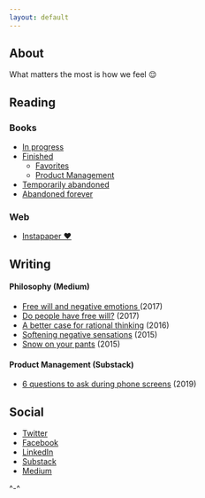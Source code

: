 ```yaml
---
layout: default
---
```


## About

What matters the most is how we feel 😌

## Reading

### Books

- [In progress](https://www.goodreads.com/review/list/39637504-nick-mauro?shelf=currently-reading)
- [Finished](https://www.goodreads.com/review/list/39637504-nick-mauro?shelf=read)
  - [Favorites](https://www.goodreads.com/review/list/39637504-nick-mauro?shelf=favorites)
  - [Product Management](https://www.goodreads.com/review/list/39637504-nick-mauro?shelf=pm)
- [Temporarily abandoned](https://www.goodreads.com/review/list/39637504-nick-mauro?shelf=abando-try-again)
- [Abandoned forever](https://www.goodreads.com/review/list/39637504-nick-mauro?shelf=str8-abando)

### Web

- [Instapaper ♥](https://www.instapaper.com/p/nicholas)

## Writing

#### Philosophy (Medium)

- [Free will and negative emotions
](https://medium.com/hardly-determined/hard-determinism-and-negative-emotions-d872d691ca0b) (2017)
- [Do people have free will?](https://medium.com/hardly-determined/do-people-have-free-will-3ad54599d3cf) (2017)
- [A better case for rational thinking](https://betterhumans.coach.me/a-better-case-for-rational-thinking-dd70170ce912) (2016)
- [Softening negative sensations](https://betterhumans.coach.me/softening-the-sensations-of-sorrow-67f8ecdf2dce) (2015)
- [Snow on your pants](https://betterhumans.coach.me/snow-on-your-pants-6a80613118a7) (2015)

#### Product Management (Substack)

- [6 questions to ask during phone screens](https://nickmauro.substack.com/p/6-questions-to-ask-on-phone-screens) (2019)

## Social

* [Twitter](https://twitter.com/nickmauro_)
* [Facebook](https://www.facebook.com/nick.mauro.714)
* [LinkedIn](https://www.linkedin.com/in/nmauro1)
* [Substack](https://nickmauro.substack.com/)
* [Medium](https://medium.com/@thewrongsideof_)

^-^
